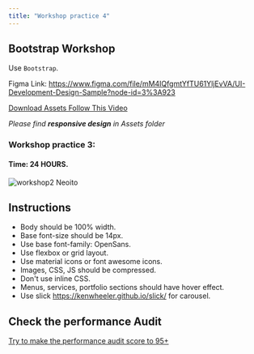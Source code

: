 ```yaml
---
title: "Workshop practice 4"
---
```


## Bootstrap Workshop

Use `Bootstrap`.

Figma Link: https://www.figma.com/file/mM4IQfgmtYfTU61YljEvVA/UI-Development-Design-Sample?node-id=3%3A923

[Download Assets Follow This Video](https://www.youtube.com/watch?v=NpzL1MONwaw)

*Please find __responsive design__ in Assets folder*

### Workshop practice 3: 
#### Time: 24 HOURS.

![workshop2 Neoito](/workshop4.jpg)

## Instructions 
* Body should be 100% width.
* Base font-size should be 14px.
* Use base font-family: OpenSans.
* Use flexbox or grid layout.
* Use material icons or font awesome icons.
* Images, CSS, JS should be compressed.
* Don't use inline CSS.
* Menus, services, portfolio sections should have hover effect.
* Use slick https://kenwheeler.github.io/slick/ for carousel.

## Check the performance Audit
[Try to make the performance audit score to 95+](https://developers.google.com/web/tools/lighthouse/)
